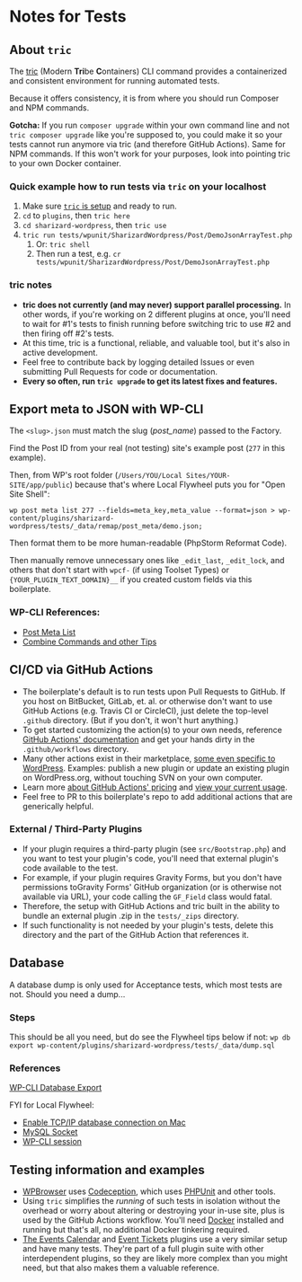 # Notes for Tests

## About `tric`

The [tric](https://github.com/moderntribe/tric) (Modern **Tri**be **C**ontainers) CLI command provides a containerized and consistent environment for running automated tests.

Because it offers consistency, it is from where you should run Composer and NPM commands.

**Gotcha:** If you run `composer upgrade` within your own command line and not `tric composer upgrade` like you're supposed to, you could make it so your tests cannot run anymore via tric (and therefore GitHub Actions). Same for NPM commands. If this won't work for your purposes, look into pointing tric to your own Docker container.

### Quick example how to run tests via `tric` on your localhost

1. Make sure [`tric` is setup](https://github.com/moderntribe/tric/blob/main/docs/setup.md) and ready to run.
1. `cd` to `plugins`, then `tric here`
1. `cd sharizard-wordpress`, then `tric use`
1. `tric run tests/wpunit/SharizardWordpress/Post/DemoJsonArrayTest.php`
    1. Or: `tric shell`
    1. Then run a test, e.g. `cr tests/wpunit/SharizardWordpress/Post/DemoJsonArrayTest.php`

### tric notes

* **tric does not currently (and may never) support parallel processing.** In other words, if you're working on 2 different plugins at once, you'll need to wait for #1's tests to finish running before switching tric to use #2 and then firing off #2's tests.
* At this time, tric is a functional, reliable, and valuable tool, but it's also in active development.
* Feel free to contribute back by logging detailed Issues or even submitting Pull Requests for code or documentation.
* **Every so often, run `tric upgrade` to get its latest fixes and features.**

## Export meta to JSON with WP-CLI

The `<slug>.json` must match the slug (*post_name*) passed to the Factory.

Find the Post ID from your real (not testing) site's example post (`277` in this example).

Then, from WP's root folder (`/Users/YOU/Local Sites/YOUR-SITE/app/public`) because that's where Local Flywheel puts you for "Open Site Shell":

```
wp post meta list 277 --fields=meta_key,meta_value --format=json > wp-content/plugins/sharizard-wordpress/tests/_data/remap/post_meta/demo.json;
```

Then format them to be more human-readable (PhpStorm Reformat Code).

Then manually remove unnecessary ones like `_edit_last`, `_edit_lock`, and others that don't start with `wpcf-` (if using Toolset Types) or `{YOUR_PLUGIN_TEXT_DOMAIN}__` if you created custom fields via this boilerplate.

### WP-CLI References:

* [Post Meta List](https://developer.wordpress.org/cli/commands/post/meta/list/)
* [Combine Commands and other Tips](https://make.wordpress.org/cli/handbook/references/shell-friends/)

## CI/CD via GitHub Actions

* The boilerplate's default is to run tests upon Pull Requests to GitHub. If you host on BitBucket, GitLab, et. al. or otherwise don't want to use GitHub Actions (e.g. Travis CI or CircleCI), just delete the top-level `.github` directory. (But if you don't, it won't hurt anything.)
* To get started customizing the action(s) to your own needs, reference [GitHub Actions' documentation](https://docs.github.com/free-pro-team@latest/actions) and get your hands dirty in the `.github/workflows` directory.
* Many other actions exist in their marketplace, [some even specific to WordPress](https://github.com/marketplace?utf8=%E2%9C%93&type=actions&query=wordpress). Examples: publish a new plugin or update an existing plugin on WordPress.org, without touching SVN on your own computer.
* Learn more [about GitHub Actions' pricing](https://docs.github.com/free-pro-team@latest/github/setting-up-and-managing-billing-and-payments-on-github/about-billing-for-github-actions) and [view your current usage](https://docs.github.com/free-pro-team@latest/github/setting-up-and-managing-billing-and-payments-on-github/viewing-your-github-actions-usage).
* Feel free to PR to this boilerplate's repo to add additional actions that are generically helpful.

### External / Third-Party Plugins

* If your plugin requires a third-party plugin (see `src/Bootstrap.php`) and you want to test your plugin's code, you'll need that external plugin's code available to the test.
* For example, if your plugin requires Gravity Forms, but you don't have permissions toGravity Forms' GitHub organization (or is otherwise not available via URL), your code calling the `GF_Field` class would fatal.
* Therefore, the setup with GitHub Actions and tric built in the ability to bundle an external plugin .zip in the `tests/_zips` directory.
* If such functionality is not needed by your plugin's tests, delete this directory and the part of the GitHub Action that references it.

## Database

A database dump is only used for Acceptance tests, which most tests are not. Should you need a dump...

### Steps

This should be all you need, but do see the Flywheel tips below if not: `wp db export wp-content/plugins/sharizard-wordpress/tests/_data/dump.sql`

### References

[WP-CLI Database Export](https://developer.wordpress.org/cli/commands/db/export/)

FYI for Local Flywheel:

* [Enable TCP/IP database connection on Mac](https://localwp.com/community/t/how-can-i-connect-to-mysql-using-tcp-ip-rather-than-a-socket-on-macos-linux/21220)
* [MySQL Socket](https://localwp.com/community/t/local-5-2-4-cant-connect-to-local-mysql-server-through-socket-macos/17420/14)
* [WP-CLI session](https://localwp.com/community/t/open-site-shell-no-longer-works/22984)

## Testing information and examples

* [WPBrowser](https://wpbrowser.wptestkit.dev/) uses [Codeception](https://codeception.com/for/wordpress), which uses [PHPUnit](https://phpunit.de/) and other tools.
* Using `tric` simplifies the _running_ of such tests in isolation without the overhead or worry about altering or destroying your in-use site, plus is used by the GitHub Actions workflow. You'll need [Docker](https://www.docker.com/products/docker-desktop) installed and running but that's all, no additional Docker tinkering required.
* [The Events Calendar](https://github.com/moderntribe/the-events-calendar/tree/master/tests) and [Event Tickets](https://github.com/moderntribe/event-tickets/tree/master/tests) plugins use a very similar setup and have many tests. They're part of a full plugin suite with other interdependent plugins, so they are likely more complex than you might need, but that also makes them a valuable reference.
